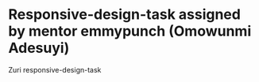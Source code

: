 # Responsive-design-task assigned by mentor emmypunch (Omowunmi Adesuyi)
Zuri responsive-design-task

